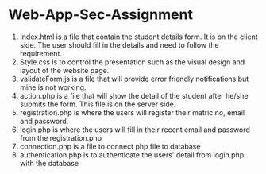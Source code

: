 # Web-App-Sec-Assignment

1. Index.html is a file that contain the student details form. It is on the client side. The user should fill in the details and need to follow the requirement.
2. Style.css is to control the presentation such as the visual design and layout of the website page.
3. validateForm.js is a file that will provide error friendly notifications but mine is not working.
4. action.php is a file that will show the detail of the student after he/she submits the form. This file is on the server side.
5. registration.php is where the users will register their matric no, email and password.
6. login.php is where the users will fill in their recent email and password from the registration.php
7. connection.php is a file to connect php file to database
8. authentication.php is to authenticate the users' detail from login.php with the database
